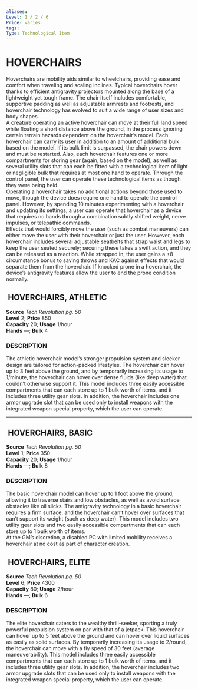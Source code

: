 ```yaml
---
aliases: 
Level: 1 / 2 / 6
Price: varies 
tags: 
Type: Technological Item
---
```


# HOVERCHAIRS

Hoverchairs are mobility aids similar to wheelchairs, providing ease and comfort when traveling and scaling inclines. Typical hoverchairs hover thanks to efficient antigravity projectors mounted along the base of a lightweight yet tough frame. The chair itself includes comfortable, supportive padding as well as adjustable armrests and footrests, and hoverchair technology has evolved to suit a wide range of user sizes and body shapes.  
A creature operating an active hoverchair can move at their full land speed while floating a short distance above the ground, in the process ignoring certain terrain hazards dependent on the hoverchair’s model. Each hoverchair can carry its user in addition to an amount of additional bulk based on the model. If its bulk limit is surpassed, the chair powers down and must be restarted. Also, each hoverchair features one or more compartments for storing gear (again, based on the model), as well as several utility slots that can each be fitted with a technological item of light or negligible bulk that requires at most one hand to operate. Through the control panel, the user can operate these technological items as though they were being held.  
Operating a hoverchair takes no additional actions beyond those used to move, though the device does require one hand to operate the control panel. However, by spending 10 minutes experimenting with a hoverchair and updating its settings, a user can operate that hoverchair as a device that requires no hands through a combination subtly shifted weight, nerve impulses, or telepathic commands.  
Effects that would forcibly move the user (such as combat maneuvers) can either move the user with their hoverchair or just the user. However, each hoverchair includes several adjustable seatbelts that strap waist and legs to keep the user seated securely; securing these takes a swift action, and they can be released as a reaction. While strapped in, the user gains a +8 circumstance bonus to saving throws and KAC against effects that would separate them from the hoverchair. If knocked prone in a hoverchair, the device’s antigravity features allow the user to end the prone condition normally.  

##  HOVERCHAIRS, ATHLETIC

**Source** _Tech Revolution pg. 50_  
**Level** 2; **Price** 850  
**Capacity** 20; **Usage** 1/hour  
**Hands** —; **Bulk** 4

### DESCRIPTION

The athletic hoverchair model’s stronger propulsion system and sleeker design are tailored for action-packed lifestyles. The hoverchair can hover up to 3 feet above the ground, and by temporarily increasing its usage to 1/minute, the hoverchair can hover over dense fluids (like deep water) that couldn’t otherwise support it. This model includes three easily accessible compartments that can each store up to 1 bulk worth of items, and it includes three utility gear slots. In addition, the hoverchair includes one armor upgrade slot that can be used only to install weapons with the integrated weapon special property, which the user can operate.

---

##  HOVERCHAIRS, BASIC

**Source** _Tech Revolution pg. 50_  
**Level** 1; **Price** 350  
**Capacity** 20; **Usage** 1/hour  
**Hands** —; **Bulk** 8

### DESCRIPTION

The basic hoverchair model can hover up to 1 foot above the ground, allowing it to traverse stairs and low obstacles, as well as avoid surface obstacles like oil slicks. The antigravity technology in a basic hoverchair requires a firm surface, and the hoverchair can’t hover over surfaces that can’t support its weight (such as deep water). This model includes two utility gear slots and two easily accessible compartments that can each store up to 1 bulk worth of items.  
At the GM’s discretion, a disabled PC with limited mobility receives a hoverchair at no cost as part of character creation.

##  HOVERCHAIRS, ELITE

**Source** _Tech Revolution pg. 50_  
**Level** 6; **Price** 4300  
**Capacity** 80; **Usage** 2/hour  
**Hands** —; **Bulk** 6

### DESCRIPTION

The elite hoverchair caters to the wealthy thrill-seeker, sporting a truly powerful propulsion system on par with that of a jetpack. This hoverchair can hover up to 5 feet above the ground and can hover over liquid surfaces as easily as solid surfaces. By temporarily increasing its usage to 2/round, the hoverchair can move with a fly speed of 30 feet (average maneuverability). This model includes three easily accessible compartments that can each store up to 1 bulk worth of items, and it includes three utility gear slots. In addition, the hoverchair includes two armor upgrade slots that can be used only to install weapons with the integrated weapon special property, which the user can operate.